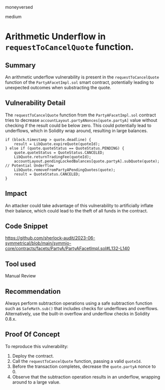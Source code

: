 moneyversed

medium

# Arithmetic Underflow in `requestToCancelQuote` function.

## Summary

An arithmetic underflow vulnerability is present in the `requestToCancelQuote` function of the `PartyAFacetImpl.sol` smart contract, potentially leading to unexpected outcomes when substracting the quote.

## Vulnerability Detail

The `requestToCancelQuote` function from the `PartyAFacetImpl.sol` contract tries to decrease `accountLayout.partyANonces[quote.partyA]` value without checking if the result could be below zero. This could potentially lead to underflows, which in Solidity wrap around, resulting in large balances.

```solidity
if (block.timestamp > quote.deadline) {
    result = LibQuote.expireQuote(quoteId);
} else if (quote.quoteStatus == QuoteStatus.PENDING) {
    quote.quoteStatus = QuoteStatus.CANCELED;
    LibQuote.returnTradingFee(quoteId);
    accountLayout.pendingLockedBalances[quote.partyA].subQuote(quote); // Potential Underflow
    LibQuote.removeFromPartyAPendingQuotes(quote);
    result = QuoteStatus.CANCELED;
}
```

## Impact

An attacker could take advantage of this vulnerability to artificially inflate their balance, which could lead to the theft of all funds in the contract.

## Code Snippet

https://github.com/sherlock-audit/2023-06-symmetrical/blob/main/symmio-core/contracts/facets/PartyA/PartyAFacetImpl.sol#L132-L140

## Tool used

Manual Review

## Recommendation

Always perform subtraction operations using a safe subtraction function such as `SafeMath.sub()` that includes checks for underflows and overflows. Alternatively, use the built-in overflow and underflow checks in Solidity 0.8.x.

## Proof Of Concept

To reproduce this vulnerability:

1. Deploy the contract.
2. Call the `requestToCancelQuote` function, passing a valid `quoteId`.
3. Before the transaction completes, decrease the `quote.partyA` nonce to 0.
4. Observe that the subtraction operation results in an underflow, wrapping around to a large value.